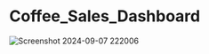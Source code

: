 # Coffee_Sales_Dashboard
![Screenshot 2024-09-07 222006](https://github.com/user-attachments/assets/ea78fbcd-1d50-406a-923b-585ba206bb59)
